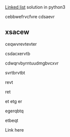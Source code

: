 
[Linked list](#jump) solution in python3

cebbwefrvcfvre
cdsaevr

xsacew
--
ceqwvrevtevter

csdacxervtb

cdwqrvbyrntuudmgbvcxvr


svrtbrvtbt

revt

ret

et
etg
er

egerqbtq

etbeqt

<span id = "jump">Link here</span>
